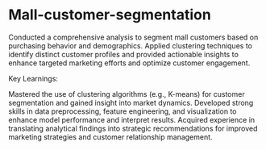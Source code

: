 # Mall-customer-segmentation
Conducted a comprehensive analysis to segment mall customers based on purchasing behavior and demographics. Applied clustering techniques to identify distinct customer profiles and provided actionable insights to enhance targeted marketing efforts and optimize customer engagement.

Key Learnings:

Mastered the use of clustering algorithms (e.g., K-means) for customer segmentation and gained insight into market dynamics.
Developed strong skills in data preprocessing, feature engineering, and visualization to enhance model performance and interpret results.
Acquired experience in translating analytical findings into strategic recommendations for improved marketing strategies and customer relationship management.

